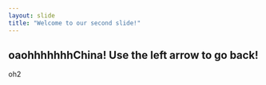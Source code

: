 ```yaml
---
layout: slide
title: "Welcome to our second slide!"
---
```

oaohhhhhhhChina!
Use the left arrow to go back!
---
oh2
